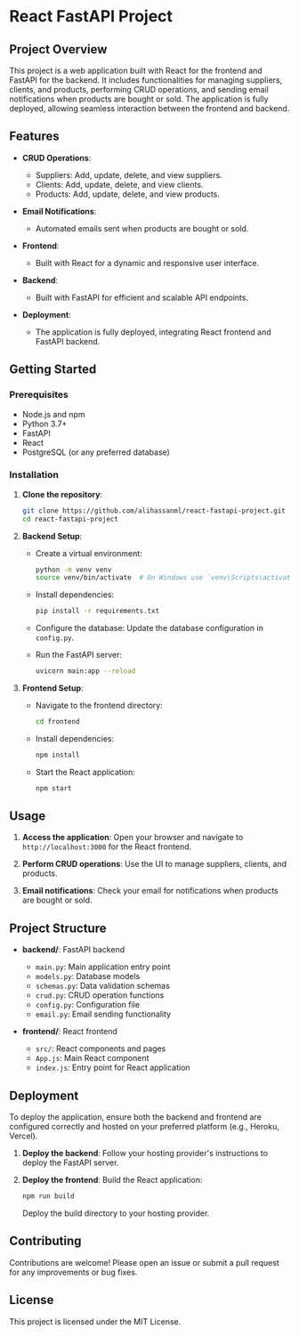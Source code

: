 # React FastAPI Project

## Project Overview

This project is a web application built with React for the frontend and FastAPI for the backend. It includes functionalities for managing suppliers, clients, and products, performing CRUD operations, and sending email notifications when products are bought or sold. The application is fully deployed, allowing seamless interaction between the frontend and backend.

## Features

- **CRUD Operations**: 
  - Suppliers: Add, update, delete, and view suppliers.
  - Clients: Add, update, delete, and view clients.
  - Products: Add, update, delete, and view products.
  
- **Email Notifications**: 
  - Automated emails sent when products are bought or sold.

- **Frontend**: 
  - Built with React for a dynamic and responsive user interface.
  
- **Backend**: 
  - Built with FastAPI for efficient and scalable API endpoints.

- **Deployment**: 
  - The application is fully deployed, integrating React frontend and FastAPI backend.

## Getting Started

### Prerequisites

- Node.js and npm
- Python 3.7+
- FastAPI
- React
- PostgreSQL (or any preferred database)

### Installation

1. **Clone the repository**:
   ```bash
   git clone https://github.com/alihassanml/react-fastapi-project.git
   cd react-fastapi-project
   ```

2. **Backend Setup**:

   - Create a virtual environment:
     ```bash
     python -m venv venv
     source venv/bin/activate  # On Windows use `venv\Scripts\activate`
     ```

   - Install dependencies:
     ```bash
     pip install -r requirements.txt
     ```

   - Configure the database:
     Update the database configuration in `config.py`.

   - Run the FastAPI server:
     ```bash
     uvicorn main:app --reload
     ```

3. **Frontend Setup**:

   - Navigate to the frontend directory:
     ```bash
     cd frontend
     ```

   - Install dependencies:
     ```bash
     npm install
     ```

   - Start the React application:
     ```bash
     npm start
     ```

## Usage

1. **Access the application**:
   Open your browser and navigate to `http://localhost:3000` for the React frontend.

2. **Perform CRUD operations**:
   Use the UI to manage suppliers, clients, and products.

3. **Email notifications**:
   Check your email for notifications when products are bought or sold.

## Project Structure

- **backend/**: FastAPI backend
  - `main.py`: Main application entry point
  - `models.py`: Database models
  - `schemas.py`: Data validation schemas
  - `crud.py`: CRUD operation functions
  - `config.py`: Configuration file
  - `email.py`: Email sending functionality

- **frontend/**: React frontend
  - `src/`: React components and pages
  - `App.js`: Main React component
  - `index.js`: Entry point for React application

## Deployment

To deploy the application, ensure both the backend and frontend are configured correctly and hosted on your preferred platform (e.g., Heroku, Vercel).

1. **Deploy the backend**:
   Follow your hosting provider's instructions to deploy the FastAPI server.

2. **Deploy the frontend**:
   Build the React application:
   ```bash
   npm run build
   ```
   Deploy the build directory to your hosting provider.

## Contributing

Contributions are welcome! Please open an issue or submit a pull request for any improvements or bug fixes.

## License

This project is licensed under the MIT License.
